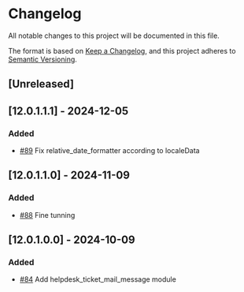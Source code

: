 # Changelog
All notable changes to this project will be documented in this file.

The format is based on [Keep a Changelog](https://keepachangelog.com/en/1.0.0/),
and this project adheres to [Semantic Versioning](https://semver.org/spec/v2.0.0.html).

## [Unreleased]
## [12.0.1.1.1] - 2024-12-05
### Added
- [#89](https://gitlab.com/somitcoop/erp-research/odoo-helpdesk/-/merge_requests/89) Fix relative_date_formatter according to localeData

## [12.0.1.1.0] - 2024-11-09
### Added
- [#88](https://gitlab.com/somitcoop/erp-research/odoo-helpdesk/-/merge_requests/88) Fine tunning

## [12.0.1.0.0] - 2024-10-09
### Added
- [#84](https://gitlab.com/somitcoop/erp-research/odoo-helpdesk/-/merge_requests/84) Add helpdesk_ticket_mail_message module
